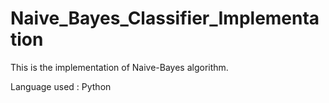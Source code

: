 # Naive_Bayes_Classifier_Implementation

This is the implementation of Naive-Bayes algorithm.

Language used : Python
